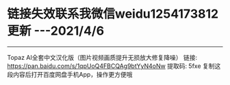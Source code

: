 # 链接失效联系我微信weidu1254173812更新   ---2021/4/6 
--------
Topaz AI全套中文汉化版（图片视频画质提升无损放大修复降噪）
链接: https://pan.baidu.com/s/1qpUoQ4FBCQAg9btYyN4oNw 提取码: 5fxe 复制这段内容后打开百度网盘手机App，操作更方便哦 
